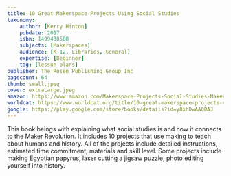 ```yaml
---
title: 10 Great Makerspace Projects Using Social Studies
taxonomy:
	author: [Kerry Hinton]
	pubdate: 2017
	isbn: 1499438508
	subjects: [Makerspaces]
	audience: [K-12, Libraries, General]
	expertise: [Beginner]
	tag: [lesson plans]
publisher: The Rosen Publishing Group Inc
pagecount: 64
thumb: small.jpeg
cover: extraLarge.jpeg
amazon: https://www.amazon.com/Makerspace-Projects-Social-Studies-Makerspaces/dp/1499438508/ref=sr_1_1?keywords=10+great+makerspace+projects+using+social+studies+Hinton+Kerry&qid=1572276323&sr=8-1
worldcat: https://www.worldcat.org/title/10-great-makerspace-projects-using-social-studies/oclc/972092904&referer=brief_results
google: https://play.google.com/store/books/details?id=y8xhDwAAQBAJ
---
```

This book beings with explaining what social studies is and how it connects to the Maker Revolution.  It includes 10 projects that use making to teach about humans and history.  All of the projects include detailed instructions, estimated time commitment, materials and skill level.  Some projects include making Egyptian papyrus, laser cutting a jigsaw puzzle, photo editing yourself into history.